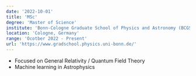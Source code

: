 ```yaml
---
date: '2022-10-01'
title: 'MSc'
degree: 'Master of Science'
institute: 'Bonn-Cologne Graduate School of Physics and Astronomy (BCGS)'
location: 'Cologne, Germany'
range: 'Ocotber 2022 - Present'
url: 'https://www.gradschool.physics.uni-bonn.de/'
---
```


- Focused on General Relativity / Quantum Field Theory
- Machine learning in Astrophysics

